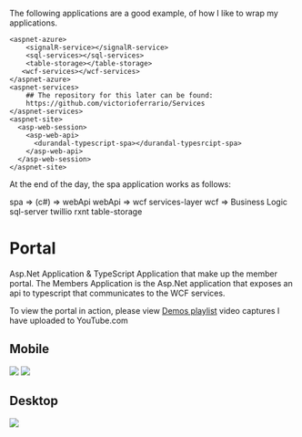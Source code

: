 The following applications are a good example, of how I like to wrap my applications.
```
<aspnet-azure>    
    <signalR-service></signalR-service>   
    <sql-services></sql-services>
    <table-storage></table-storage>
   <wcf-services></wcf-services>
</aspnet-azure>
<aspnet-services>
    ## The repository for this later can be found:
    https://github.com/victorioferrario/Services
</aspnet-services>
<aspnet-site>  
  <asp-web-session>    
    <asp-web-api>
      <durandal-typescript-spa></durandal-typesrcipt-spa>
    </asp-web-api>
  </asp-web-session>
</aspnet-site>
```
At the end of the day, the spa application works as follows:

spa => (c#) => webApi
  webApi => wcf services-layer 
    wcf => Business Logic
      sql-server
      twillio
      rxnt
      table-storage


# Portal
Asp.Net Application & TypeScript Application that make up the member portal.  The Members Application is the Asp.Net application that exposes an api to typescript that communicates to the WCF services.

To view the portal in action, please view <a href="https://www.youtube.com/watch?v=xr5rM_vVdyw&list=PLGHOdV5AK2dhFB7Q3pFarVOeNt9ZhYtX7" target="blank">Demos playlist</a> video captures I have uploaded to YouTube.com   

## Mobile  
<img src="https://github.com/vmfdesign/Portal/blob/master/MembersTSApp/02.png" />
<img src="https://github.com/vmfdesign/Portal/blob/master/MembersTSApp/01.png" />

## Desktop
<img src="https://github.com/vmfdesign/Portal/blob/master/MembersTSApp/Web.png" />


